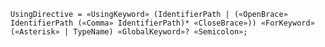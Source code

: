 <!-- This file is generated automatically by infrastructure scripts. Please don't edit by hand. -->

```{ .ebnf .slang-ebnf #UsingDirective }
UsingDirective = «UsingKeyword» (IdentifierPath | («OpenBrace» IdentifierPath («Comma» IdentifierPath)* «CloseBrace»)) «ForKeyword» («Asterisk» | TypeName) «GlobalKeyword»? «Semicolon»;
```
